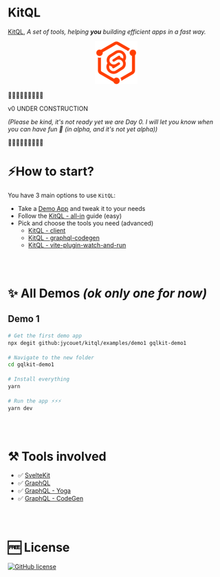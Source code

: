 # KitQL

[KitQL](https://github.com/jycouet/kitql#kitql), _A set of tools, helping **you** building efficient apps in a fast way._

<p align="center">
  <img src="./logo.svg" width="100" />
</p>

🚧🚧🚧🚧🚧🚧🚧🚧🚧

v0 UNDER CONSTRUCTION

_(Please be kind, it's not ready yet we are Day 0. I will let you know when you can have fun 🥳 (in alpha, and it's not yet alpha))_

🚧🚧🚧🚧🚧🚧🚧🚧🚧

# ⚡How to start?

You have 3 main options to use `KitQL`:

- Take a [Demo App](#demo-1) and tweak it to your needs
- Follow the [KitQL - all-in](https://github.com/jycouet/kitql/tree/main/packages/all-in) guide (easy)
- Pick and choose the tools you need (advanced)
  - [KitQL - client](https://github.com/jycouet/kitql/tree/main/packages/client)
  - [KitQL - graphql-codegen](https://github.com/jycouet/kitql/tree/main/packages/graphql-codegen)
  - [KitQL - vite-plugin-watch-and-run](https://github.com/jycouet/kitql/tree/main/packages/vite-plugin-watch-and-run)

<br /><br />

# ✨ All Demos _(ok only one for now)_

## Demo 1

```bash
# Get the first demo app
npx degit github:jycouet/kitql/examples/demo1 gqlkit-demo1

# Navigate to the new folder
cd gqlkit-demo1

# Install everything
yarn

# Run the app ⚡⚡⚡
yarn dev
```

<br /><br />

# ⚒️ Tools involved

- ✅ [SvelteKit](https://kit.svelte.dev/)
- ✅ [GraphQL](https://graphql.org/)
- ✅ [GraphQL - Yoga](https://www.graphql-yoga.com/)
- ✅ [GraphQL - CodeGen](https://www.graphql-code-generator.com/)

<br /><br />

# 🆓 License

[![GitHub license](https://img.shields.io/badge/license-MIT-gree.svg)](./LICENSE)
